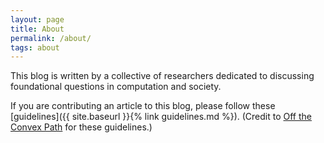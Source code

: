 ```yaml
---
layout: page
title: About
permalink: /about/
tags: about
---
```


This blog is written by a collective of researchers dedicated to discussing foundational questions in computation and society.

If you are contributing an article to this blog, please follow these [guidelines]({{ site.baseurl }}{% link guidelines.md %}). (Credit to [Off the Convex Path](https://www.offconvex.org/about/) for these guidelines.) 
